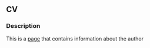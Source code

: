 ## CV

### Description

This is a [page](https://lisa-gold.github.io/cv.github.io/) that contains information about the author

